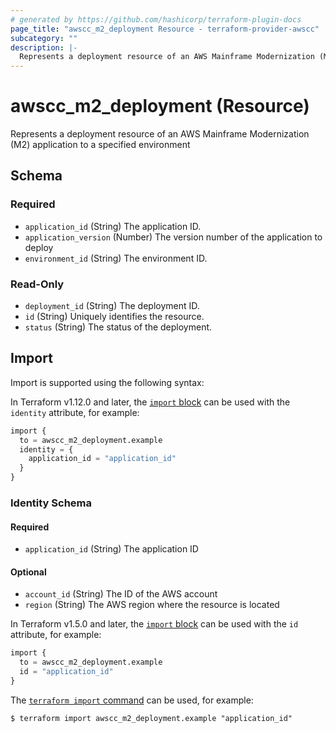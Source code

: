 ```yaml
---
# generated by https://github.com/hashicorp/terraform-plugin-docs
page_title: "awscc_m2_deployment Resource - terraform-provider-awscc"
subcategory: ""
description: |-
  Represents a deployment resource of an AWS Mainframe Modernization (M2) application to a specified environment
---
```


# awscc_m2_deployment (Resource)

Represents a deployment resource of an AWS Mainframe Modernization (M2) application to a specified environment



<!-- schema generated by tfplugindocs -->
## Schema

### Required

- `application_id` (String) The application ID.
- `application_version` (Number) The version number of the application to deploy
- `environment_id` (String) The environment ID.

### Read-Only

- `deployment_id` (String) The deployment ID.
- `id` (String) Uniquely identifies the resource.
- `status` (String) The status of the deployment.

## Import

Import is supported using the following syntax:

In Terraform v1.12.0 and later, the [`import` block](https://developer.hashicorp.com/terraform/language/import) can be used with the `identity` attribute, for example:

```terraform
import {
  to = awscc_m2_deployment.example
  identity = {
    application_id = "application_id"
  }
}
```

<!-- schema generated by tfplugindocs -->
### Identity Schema

#### Required

- `application_id` (String) The application ID

#### Optional

- `account_id` (String) The ID of the AWS account
- `region` (String) The AWS region where the resource is located

In Terraform v1.5.0 and later, the [`import` block](https://developer.hashicorp.com/terraform/language/import) can be used with the `id` attribute, for example:

```terraform
import {
  to = awscc_m2_deployment.example
  id = "application_id"
}
```

The [`terraform import` command](https://developer.hashicorp.com/terraform/cli/commands/import) can be used, for example:

```shell
$ terraform import awscc_m2_deployment.example "application_id"
```

